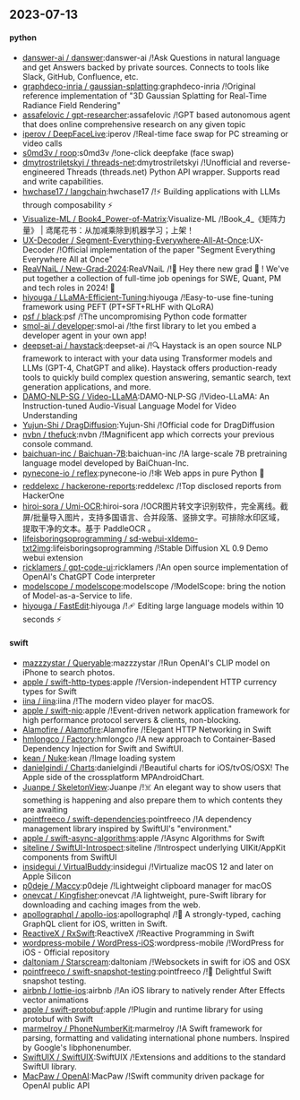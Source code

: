 ## 2023-07-13

#### python
* [danswer-ai / danswer](https://github.com/danswer-ai/danswer):danswer-ai /!Ask Questions in natural language and get Answers backed by private sources. Connects to tools like Slack, GitHub, Confluence, etc.
* [graphdeco-inria / gaussian-splatting](https://github.com/graphdeco-inria/gaussian-splatting):graphdeco-inria /!Original reference implementation of "3D Gaussian Splatting for Real-Time Radiance Field Rendering"
* [assafelovic / gpt-researcher](https://github.com/assafelovic/gpt-researcher):assafelovic /!GPT based autonomous agent that does online comprehensive research on any given topic
* [iperov / DeepFaceLive](https://github.com/iperov/DeepFaceLive):iperov /!Real-time face swap for PC streaming or video calls
* [s0md3v / roop](https://github.com/s0md3v/roop):s0md3v /!one-click deepfake (face swap)
* [dmytrostriletskyi / threads-net](https://github.com/dmytrostriletskyi/threads-net):dmytrostriletskyi /!Unofficial and reverse-engineered Threads (threads.net) Python API wrapper. Supports read and write capabilities.
* [hwchase17 / langchain](https://github.com/hwchase17/langchain):hwchase17 /!⚡
Building applications with LLMs through composability
⚡
* [Visualize-ML / Book4_Power-of-Matrix](https://github.com/Visualize-ML/Book4_Power-of-Matrix):Visualize-ML /!Book_4_《矩阵力量》 | 鸢尾花书：从加减乘除到机器学习；上架！
* [UX-Decoder / Segment-Everything-Everywhere-All-At-Once](https://github.com/UX-Decoder/Segment-Everything-Everywhere-All-At-Once):UX-Decoder /!Official implementation of the paper "Segment Everything Everywhere All at Once"
* [ReaVNaiL / New-Grad-2024](https://github.com/ReaVNaiL/New-Grad-2024):ReaVNaiL /!👋
Hey there new grad
🎉
! We've put together a collection of full-time job openings for SWE, Quant, PM and tech roles in 2024!
🚀
* [hiyouga / LLaMA-Efficient-Tuning](https://github.com/hiyouga/LLaMA-Efficient-Tuning):hiyouga /!Easy-to-use fine-tuning framework using PEFT (PT+SFT+RLHF with QLoRA)
* [psf / black](https://github.com/psf/black):psf /!The uncompromising Python code formatter
* [smol-ai / developer](https://github.com/smol-ai/developer):smol-ai /!the first library to let you embed a developer agent in your own app!
* [deepset-ai / haystack](https://github.com/deepset-ai/haystack):deepset-ai /!🔍
Haystack is an open source NLP framework to interact with your data using Transformer models and LLMs (GPT-4, ChatGPT and alike). Haystack offers production-ready tools to quickly build complex question answering, semantic search, text generation applications, and more.
* [DAMO-NLP-SG / Video-LLaMA](https://github.com/DAMO-NLP-SG/Video-LLaMA):DAMO-NLP-SG /!Video-LLaMA: An Instruction-tuned Audio-Visual Language Model for Video Understanding
* [Yujun-Shi / DragDiffusion](https://github.com/Yujun-Shi/DragDiffusion):Yujun-Shi /!Official code for DragDiffusion
* [nvbn / thefuck](https://github.com/nvbn/thefuck):nvbn /!Magnificent app which corrects your previous console command.
* [baichuan-inc / Baichuan-7B](https://github.com/baichuan-inc/Baichuan-7B):baichuan-inc /!A large-scale 7B pretraining language model developed by BaiChuan-Inc.
* [pynecone-io / reflex](https://github.com/pynecone-io/reflex):pynecone-io /!🕸
Web apps in pure Python
🐍
* [reddelexc / hackerone-reports](https://github.com/reddelexc/hackerone-reports):reddelexc /!Top disclosed reports from HackerOne
* [hiroi-sora / Umi-OCR](https://github.com/hiroi-sora/Umi-OCR):hiroi-sora /!OCR图片转文字识别软件，完全离线。截屏/批量导入图片，支持多国语言、合并段落、竖排文字。可排除水印区域，提取干净的文本。基于 PaddleOCR 。
* [lifeisboringsoprogramming / sd-webui-xldemo-txt2img](https://github.com/lifeisboringsoprogramming/sd-webui-xldemo-txt2img):lifeisboringsoprogramming /!Stable Diffusion XL 0.9 Demo webui extension
* [ricklamers / gpt-code-ui](https://github.com/ricklamers/gpt-code-ui):ricklamers /!An open source implementation of OpenAI's ChatGPT Code interpreter
* [modelscope / modelscope](https://github.com/modelscope/modelscope):modelscope /!ModelScope: bring the notion of Model-as-a-Service to life.
* [hiyouga / FastEdit](https://github.com/hiyouga/FastEdit):hiyouga /!🩹
Editing large language models within 10 seconds
⚡

#### swift
* [mazzzystar / Queryable](https://github.com/mazzzystar/Queryable):mazzzystar /!Run OpenAI's CLIP model on iPhone to search photos.
* [apple / swift-http-types](https://github.com/apple/swift-http-types):apple /!Version-independent HTTP currency types for Swift
* [iina / iina](https://github.com/iina/iina):iina /!The modern video player for macOS.
* [apple / swift-nio](https://github.com/apple/swift-nio):apple /!Event-driven network application framework for high performance protocol servers & clients, non-blocking.
* [Alamofire / Alamofire](https://github.com/Alamofire/Alamofire):Alamofire /!Elegant HTTP Networking in Swift
* [hmlongco / Factory](https://github.com/hmlongco/Factory):hmlongco /!A new approach to Container-Based Dependency Injection for Swift and SwiftUI.
* [kean / Nuke](https://github.com/kean/Nuke):kean /!Image loading system
* [danielgindi / Charts](https://github.com/danielgindi/Charts):danielgindi /!Beautiful charts for iOS/tvOS/OSX! The Apple side of the crossplatform MPAndroidChart.
* [Juanpe / SkeletonView](https://github.com/Juanpe/SkeletonView):Juanpe /!☠️
An elegant way to show users that something is happening and also prepare them to which contents they are awaiting
* [pointfreeco / swift-dependencies](https://github.com/pointfreeco/swift-dependencies):pointfreeco /!A dependency management library inspired by SwiftUI's "environment."
* [apple / swift-async-algorithms](https://github.com/apple/swift-async-algorithms):apple /!Async Algorithms for Swift
* [siteline / SwiftUI-Introspect](https://github.com/siteline/SwiftUI-Introspect):siteline /!Introspect underlying UIKit/AppKit components from SwiftUI
* [insidegui / VirtualBuddy](https://github.com/insidegui/VirtualBuddy):insidegui /!Virtualize macOS 12 and later on Apple Silicon
* [p0deje / Maccy](https://github.com/p0deje/Maccy):p0deje /!Lightweight clipboard manager for macOS
* [onevcat / Kingfisher](https://github.com/onevcat/Kingfisher):onevcat /!A lightweight, pure-Swift library for downloading and caching images from the web.
* [apollographql / apollo-ios](https://github.com/apollographql/apollo-ios):apollographql /!📱
A strongly-typed, caching GraphQL client for iOS, written in Swift.
* [ReactiveX / RxSwift](https://github.com/ReactiveX/RxSwift):ReactiveX /!Reactive Programming in Swift
* [wordpress-mobile / WordPress-iOS](https://github.com/wordpress-mobile/WordPress-iOS):wordpress-mobile /!WordPress for iOS - Official repository
* [daltoniam / Starscream](https://github.com/daltoniam/Starscream):daltoniam /!Websockets in swift for iOS and OSX
* [pointfreeco / swift-snapshot-testing](https://github.com/pointfreeco/swift-snapshot-testing):pointfreeco /!📸
Delightful Swift snapshot testing.
* [airbnb / lottie-ios](https://github.com/airbnb/lottie-ios):airbnb /!An iOS library to natively render After Effects vector animations
* [apple / swift-protobuf](https://github.com/apple/swift-protobuf):apple /!Plugin and runtime library for using protobuf with Swift
* [marmelroy / PhoneNumberKit](https://github.com/marmelroy/PhoneNumberKit):marmelroy /!A Swift framework for parsing, formatting and validating international phone numbers. Inspired by Google's libphonenumber.
* [SwiftUIX / SwiftUIX](https://github.com/SwiftUIX/SwiftUIX):SwiftUIX /!Extensions and additions to the standard SwiftUI library.
* [MacPaw / OpenAI](https://github.com/MacPaw/OpenAI):MacPaw /!Swift community driven package for OpenAI public API
